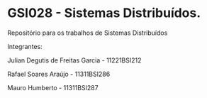 # GSI028 - Sistemas Distribuídos.
Repositório para os trabalhos de Sistemas Distribuídos

Integrantes:

Julian Degutis de Freitas Garcia - 11221BSI212

Rafael Soares Araújo - 11311BSI286

Mauro Humberto - 11311BSI287
